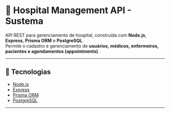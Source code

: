 # 🏥 Hospital Management API - Sustema

API REST para gerenciamento de hospital, construída com **Node.js**, **Express**, **Prisma ORM** e **PostgreSQL**.  
Permite o cadastro e gerenciamento de **usuários, médicos, enfermeiros, pacientes e agendamentos (appointments)**.

---

## 🚀 Tecnologias
- [Node.js](https://nodejs.org/)
- [Express](https://expressjs.com/)
- [Prisma ORM](https://www.prisma.io/)
- [PostgreSQL](https://www.postgresql.org/)

---
